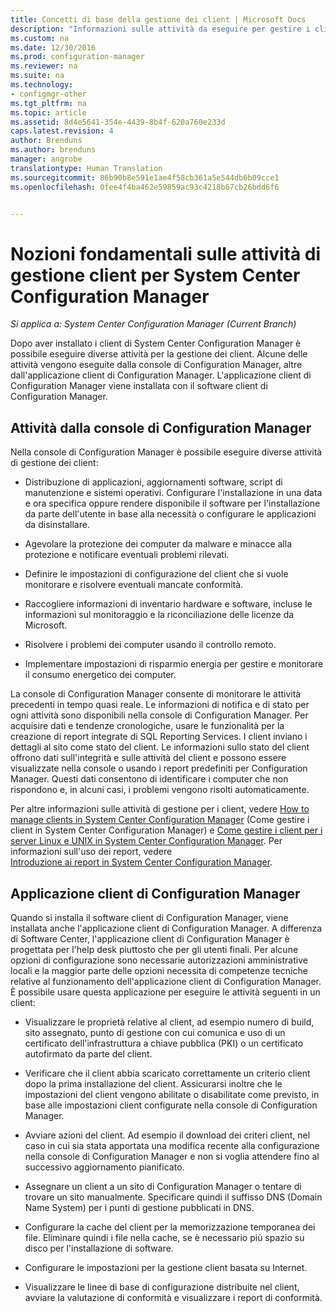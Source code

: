 ```yaml
---
title: Concetti di base della gestione dei client | Microsoft Docs
description: "Informazioni sulle attività da eseguire per gestire i client di System Center Configuration Manager."
ms.custom: na
ms.date: 12/30/2016
ms.prod: configuration-manager
ms.reviewer: na
ms.suite: na
ms.technology:
- configmgr-other
ms.tgt_pltfrm: na
ms.topic: article
ms.assetid: 8d4e5641-354e-4439-8b4f-620a760e233d
caps.latest.revision: 4
author: Brenduns
ms.author: brenduns
manager: angrobe
translationtype: Human Translation
ms.sourcegitcommit: 86b90b8e591e1ae4f58cb361a5e544db6b09cce1
ms.openlocfilehash: 0fee4f4ba462e59859ac93c4218b67cb26bdd6f6


---
```

# <a name="fundamentals-of-client-management-tasks-for-system-center-configuration-manager"></a>Nozioni fondamentali sulle attività di gestione client per System Center Configuration Manager

*Si applica a: System Center Configuration Manager (Current Branch)*

Dopo aver installato i client di System Center Configuration Manager è possibile eseguire diverse attività per la gestione dei client.  Alcune delle attività vengono eseguite dalla console di Configuration Manager, altre dall'applicazione client di Configuration Manager. L'applicazione client di Configuration Manager viene installata con il software client di Configuration Manager.

## <a name="configuration-manager-console-tasks"></a>Attività dalla console di Configuration Manager
 Nella console di Configuration Manager è possibile eseguire diverse attività di gestione dei client:  

-   Distribuzione di applicazioni, aggiornamenti software, script di manutenzione e sistemi operativi. Configurare l'installazione in una data e ora specifica oppure rendere disponibile il software per l'installazione da parte dell'utente in base alla necessità o configurare le applicazioni da disinstallare.  

-   Agevolare la protezione dei computer da malware e minacce alla protezione e notificare eventuali problemi rilevati.  

-   Definire le impostazioni di configurazione del client che si vuole monitorare e risolvere eventuali mancate conformità.  

-   Raccogliere informazioni di inventario hardware e software, incluse le informazioni sul monitoraggio e la riconciliazione delle licenze da Microsoft.  

-   Risolvere i problemi dei computer usando il controllo remoto.  

-   Implementare impostazioni di risparmio energia per gestire e monitorare il consumo energetico dei computer.  

La console di Configuration Manager consente di monitorare le attività precedenti in tempo quasi reale. Le informazioni di notifica e di stato per ogni attività sono disponibili nella console di Configuration Manager. Per acquisire dati e tendenze cronologiche, usare le funzionalità per la creazione di report integrate di SQL Reporting Services. I client inviano i dettagli al sito come stato del client.  Le informazioni sullo stato del client offrono dati sull'integrità e sulle attività del client e possono essere visualizzate nella console o usando i report predefiniti per Configuration Manager. Questi dati consentono di identificare i computer che non rispondono e, in alcuni casi, i problemi vengono risolti automaticamente.  

 Per altre informazioni sulle attività di gestione per i client, vedere  [How to manage clients in System Center Configuration Manager](../../core/clients/manage/manage-clients.md) (Come gestire i client in System Center Configuration Manager) e [Come gestire i client per i server Linux e UNIX in System Center Configuration Manager](../../core/clients/manage/manage-clients-for-linux-and-unix-servers.md). Per informazioni sull'uso dei report, vedere   
            [Introduzione ai report in System Center Configuration Manager](../../core/servers/manage/introduction-to-reporting.md).  

## <a name="configuration-manager-client-application"></a>Applicazione client di Configuration Manager  
 Quando si installa il software client di Configuration Manager, viene installata anche l'applicazione client di Configuration Manager. A differenza di Software Center, l'applicazione client di Configuration Manager è progettata per l'help desk piuttosto che per gli utenti finali. Per alcune opzioni di configurazione sono necessarie autorizzazioni amministrative locali e la maggior parte delle opzioni necessita di competenze tecniche relative al funzionamento dell'applicazione client di Configuration Manager. È possibile usare questa applicazione per eseguire le attività seguenti in un client:  

-   Visualizzare le proprietà relative al client, ad esempio numero di build, sito assegnato, punto di gestione con cui comunica e uso di un certificato dell'infrastruttura a chiave pubblica (PKI) o un certificato autofirmato da parte del client.  

-   Verificare che il client abbia scaricato correttamente un criterio client dopo la prima installazione del client. Assicurarsi inoltre che le impostazioni del client vengono abilitate o disabilitate come previsto, in base alle impostazioni client configurate nella console di Configuration Manager.  

-   Avviare azioni del client. Ad esempio il download dei criteri client, nel caso in cui sia stata apportata una modifica recente alla configurazione nella console di Configuration Manager e non si voglia attendere fino al successivo aggiornamento pianificato.  

-   Assegnare un client a un sito di Configuration Manager o tentare di trovare un sito manualmente. Specificare quindi il suffisso DNS (Domain Name System) per i punti di gestione pubblicati in DNS.  

-   Configurare la cache del client per la memorizzazione temporanea dei file. Eliminare quindi i file nella cache, se è necessario più spazio su disco per l'installazione di software.  

-   Configurare le impostazioni per la gestione client basata su Internet.  

-   Visualizzare le linee di base di configurazione distribuite nel client, avviare la valutazione di conformità e visualizzare i report di conformità.  



<!--HONumber=Dec16_HO5-->


